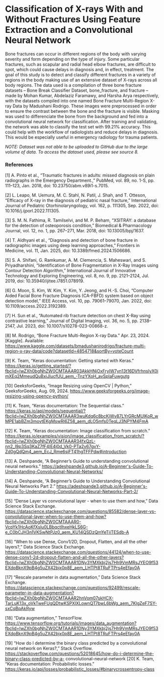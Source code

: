 # Classification of X-rays With and Without Fractures Using Feature Extraction and a Convolutional Neural Network
Bone fractures can occur in different regions of the body with varying severity and form depending on the type of injury. Some particular fractures, such as scapular and radial head elbow fractures, are difficult to spot, which could cause delays in diagnosis and, in effect, treatment. The goal of this study is to detect and classify different fractures in a variety of regions in the body making use of an extensive dataset of X-rays across all body regions. The data used is a compilation of three bone fracture datasets – Bone Break Classifier Dataset, bone_fracture, and fracture – made by Mohan Kumar, Abdelaziz Faramawy, and Harsha Arya respectively, with the datasets compiled into one named Bone Fracture Multi-Region X-ray Data by Madushani Rodrigo. These images were preprocessed in order to ensure the contrast between the bone and the fracture is visible. Masking was used to differenciate the bone from the background and fed into a convolutional neural network for classification. After training and validating, the network was able to classify the test set with 99.21% accuracy. This could help with the workflow of radiologists and reduce delays in diagnosis. This would be especially useful in emergency radiology for trauma patients.

*NOTE: Dataset was not able to be uploaded to GitHub due to the large volume of data. To access the dataset used, please see source 8.*

### References

[1] A. Pinto et al., “Traumatic fractures in adults: missed diagnosis on plain radiographs in the Emergency Department.,” PubMed, vol. 89, no. 1-S, pp. 111–123, Jan. 2018, doi: 10.23750/abm.v89i1-s.7015.

[2] L. Leapo, M. Uemura, M. C. Stahl, N. Patil, J. Shah, and T. Otteson, “Efficacy of X-ray in the diagnosis of pediatric nasal fracture,” International Journal of Pediatric Otorhinolaryngology, vol. 162, p. 111305, Sep. 2022, doi: 10.1016/j.ijporl.2022.111305.

[3] S. M. N. Fathima, R. Tamilselvi, and M. P. Beham, “XSITRAY: a database for the detection of osteoporosis condition,” Biomedical & Pharmacology Journal, vol. 12, no. 1, pp. 267–271, Mar. 2018, doi: 10.13005/bpj/1637.

[4] T. Aldhyani et al., “Diagnosis and detection of bone fracture in radiographic images using deep learning approaches,” Frontiers in Medicine, vol. 11, Jan. 2025, doi: 10.3389/fmed.2024.1506686.

[5] S. A. Shifani, G. Ramkumar, A. M. Clemencia, S. Maheswari, and S. Priyadharshini, “Identification of Bone Fragmentation in X-Ray Images using Contour Detection Algorithm,” International Journal of Innovative Technology and Exploring Engineering, vol. 8, no. 9, pp. 2121–2124, Jul. 2019, doi: 10.35940/ijitee.i7851.078919.

[6] G. Moon, S. Kim, W. Kim, Y. Kim, Y. Jeong, and H.-S. Choi, “Computer Aided Facial Bone Fracture Diagnosis (CA-FBFD) system based on object detection model,” IEEE Access, vol. 10, pp. 79061–79070, Jan. 2022, doi: 10.1109/access.2022.3192389.

[7] H. Sun et al., “Automated rib fracture detection on chest X-Ray using contrastive learning,” Journal of Digital Imaging, vol. 36, no. 5, pp. 2138–2147, Jul. 2023, doi: 10.1007/s10278-023-00868-z.

[8] M. Rodrigo, “Bone Fracture Multi-Region X-ray Data.” Apr. 23, 2024. [Kaggle]. Available: https://www.kaggle.com/datasets/bmadushanirodrigo/fracture-multi-region-x-ray-data/code?datasetId=4854718&sortBy=voteCount

[9] K. Team, “Keras documentation: Getting started with Keras.” https://keras.io/getting_started/?fbclid=IwZXh0bgNhZW0CMTAAAR03AkkHNjOxFrylW7yn13t16DVfrhnslyX0imXEq2MmeudQuBxiJIucfUU_aem_-TnzYXoH_avSpIaFuwgutg

[10] GeeksforGeeks, “Image Resizing using OpenCV | Python,” GeeksforGeeks, Aug. 09, 2024. https://www.geeksforgeeks.org/image-resizing-using-opencv-python/

[11] K. Team, “Keras documentation: The Sequential class.” https://keras.io/api/models/sequential/?fbclid=IwZXh0bgNhZW0CMTAAAR3wuKdq6c8bcKiWv87LYrGRcMUlKoR_wMPE1abBZm3movtEKgMswRI6Z58_aem_dLO5mfs0TeqLJ3NPYM4FmA

[12] K. Team, “Keras documentation: Image classification from scratch.” https://keras.io/examples/vision/image_classification_from_scratch/?fbclid=IwZXh0bgNhZW0CMTAAAR34fxQzL-nn2_l9p3Sq3KaZ7fF4IE4j0d_Vk0-PTa2v67gvY-Zd0gQdQm4_aem_EcJ_Rme6sjFT41hgTFFPdw#introduction

[13] A. Deshpande, “A Beginner’s Guide to understanding convolutional neural networks.” https://adeshpande3.github.io/A-Beginner's-Guide-To-Understanding-Convolutional-Neural-Networks/

[14] A. Deshpande, “A Beginner’s Guide to Understanding Convolutional Neural Networks Part 2.” https://adeshpande3.github.io/A-Beginner's-Guide-To-Understanding-Convolutional-Neural-Networks-Part-2/

[15] “Dense Layer vs convolutional layer - when to use them and how,” Data Science Stack Exchange. https://datascience.stackexchange.com/questions/85582/dense-layer-vs-convolutional-layer-when-to-use-them-and-how?fbclid=IwZXh0bgNhZW0CMTAAAR0-VcpYk1HcAoKfXsIu0LBbqctIhxeHkLS6G-e_C0bCJH3n1VKSwNtPJz0_aem_KU14QSDzQmYeTiiTESdb-A

[16] “When to use Dense, Conv1/2D, Dropout, Flatten, and all the other layers?,” Data Science Stack Exchange. https://datascience.stackexchange.com/questions/44124/when-to-use-dense-conv1-2d-dropout-flatten-and-all-the-other-layers?fbclid=IwZXh0bgNhZW0CMTAAAR1DNy3YMXkbj2js7Hh9VmMRsJYEO9f53EXdpBknX9pB4g5uZX42bjx0p8E_aem_LHTPt8TRuFTPrs4eEfay0A

[17] “Rescale parameter in data augmentation,” Data Science Stack Exchange. https://datascience.stackexchange.com/questions/92499/rescale-parameter-in-data-augmentation?fbclid=IwZXh0bgNhZW0CMTAAAR2hnVom07skHCX-TarLuK13x_oVkTweFUgQDtwKSPXlXLownQT7bwL6bWg_aem_7KlgZeF7SY-sxCqBpAkRyw

[18] “Data augmentation,” TensorFlow. https://www.tensorflow.org/tutorials/images/data_augmentation?fbclid=IwZXh0bgNhZW0CMTAAAR1DNy3YMXkbj2js7Hh9VmMRsJYEO9f53EXdpBknX9pB4g5uZX42bjx0p8E_aem_LHTPt8TRuFTPrs4eEfay0A

[19] “How do I determine the binary class predicted by a convolutional neural network on Keras?,” Stack Overflow. https://stackoverflow.com/questions/52018645/how-do-i-determine-the-binary-class-predicted-by-a-
convolutional-neural-network
[20] K. Team, “Keras documentation: Probabilistic losses.” https://keras.io/api/losses/probabilistic_losses/#binarycrossentropy-class
